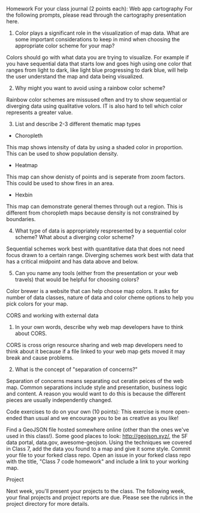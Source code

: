  Homework
For your class journal (2 points each):
Web app cartography For the following prompts, please read through the cartography presentation here.

1. Color plays a significant role in the visualization of map data. What are some important considerations to keep in mind when choosing the appropriate color scheme for your map?

Colors should go with what data you are trying to visualize. For example if you have sequential data that starts low and goes high using one color that ranges from light to dark, like light blue progressing to dark blue, will help the user understand the map and data being visualized.

2. Why might you want to avoid using a rainbow color scheme?

Rainbow color schemes are missused often and try to show sequential or diverging data using qualitative volors. IT is also hard to tell which color represents a greater value.

3. List and describe 2-3 different thematic map types

- Choropleth

This map shows intensity of data by using a shaded color in proportion. This can be used to show population density.

- Heatmap

This map can show denisty of points and is seperate from zoom factors. This could be used to show fires in an area.

- Hexbin

This map can demonstrate general themes through out a region. This is different from choropleth maps because density is not constrained by boundaries.


4. What type of data is appropriately respresented by a sequential color scheme? What about a diverging color scheme?

Sequential schemes work best with quantitative data that does not need focus drawn to a certain range. Diverging schemes work best with data that has a critical midpoint and has data above and below.

5. Can you name any tools (either from the presentation or your web travels) that would be helpful for choosing colors?

Color brewer is a website that can help choose map colors. It asks for number of data classes, nature of data and color cheme options to help you pick colors for your map.


CORS and working with external data

1. In your own words, describe why web map developers have to think about CORS.

CORS is cross orign resource sharing and web map developers need to think about it because if a file linked to your web map gets moved it may break and cause problems.

2. What is the concept of "separation of concerns?"

Separation of concerns means separating out ceratin peices of the web map. Common separations include style and presentation, business logic and content. A reason you would want to do this is because the different pieces are usually independently changed.


Code exercises to do on your own (10 points):
This exercise is more open-ended than usual and we encourage you to be as creative as you like!

Find a GeoJSON file hosted somewhere online (other than the ones we've used in this class!). Some good places to look: http://geojson.xyz/, the SF data portal, data.gov, awesome-geojson.
Using the techniques we covered in Class 7, add the data you found to a map and give it some style.
Commit your file to your forked class repo.
Open an issue in your forked class repo with the title, "Class 7 code homework" and include a link to your working map.


Project

Next week, you'll present your projects to the class. The following week, your final projects and project reports are due. Please see the rubrics in the project directory for more details.
